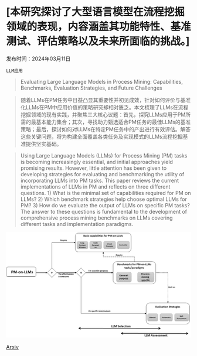 # [本研究探讨了大型语言模型在流程挖掘领域的表现，内容涵盖其功能特性、基准测试、评估策略以及未来所面临的挑战。]

发布时间：2024年03月11日

`LLM应用`

> Evaluating Large Language Models in Process Mining: Capabilities, Benchmarks, Evaluation Strategies, and Future Challenges

> 随着LLMs在PM任务中日益凸显其重要性并初见成效，针对如何评价与基准化LLMs在PM中应用价值的策略研究却相对匮乏。本文梳理了LLMs在流程挖掘领域的现有实践，并聚焦三大核心议题：首先，探究LLMs应用于PM所需的最基本能力集合；其次，寻找助力甄选适合PM任务的最佳LLMs的基准策略；最后，探讨如何对LLMs在特定PM任务中的产出进行有效评估。解答这些关键问题，将为构建全面覆盖各类任务及实现模式的LLMs流程挖掘基准提供坚实基础。

> Using Large Language Models (LLMs) for Process Mining (PM) tasks is becoming increasingly essential, and initial approaches yield promising results. However, little attention has been given to developing strategies for evaluating and benchmarking the utility of incorporating LLMs into PM tasks. This paper reviews the current implementations of LLMs in PM and reflects on three different questions. 1) What is the minimal set of capabilities required for PM on LLMs? 2) Which benchmark strategies help choose optimal LLMs for PM? 3) How do we evaluate the output of LLMs on specific PM tasks? The answer to these questions is fundamental to the development of comprehensive process mining benchmarks on LLMs covering different tasks and implementation paradigms.

![本研究探讨了大型语言模型在流程挖掘领域的表现，内容涵盖其功能特性、基准测试、评估策略以及未来所面临的挑战。](../../../paper_images/2403.06749/paper_outline2.png)

[Arxiv](https://arxiv.org/abs/2403.06749)